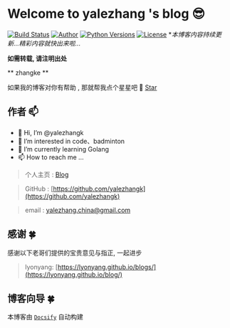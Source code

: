 <!-- gitlab 博客首页配置 -->
# Welcome to yalezhang 's blog 😎

[![Build Status](https://app.travis-ci.com/yalezhangk/blog.svg?branch=master)](https://app.travis-ci.com/yalezhangk/blog)
[![Author](https://img.shields.io/badge/Author-yalezhang-orange.svg)](https://github.com/yalezhangk/blogs)
[![Python Versions](https://img.shields.io/badge/python-2.x%2C%203.x-blue.svg)](https://www.python.org/)
[![License](https://img.shields.io/badge/license-Apache%202.0-blue.svg)](https://github.com/yalezhangk/blogs)
**本博客内容持续更新...精彩内容就快出来啦...*

**如需转载, 请注明出处**

** zhangke **


如果我的博客对你有帮助 , 那就帮我点个星星吧 🤣 [Star](https://github.com/yalezhangk/blogs)


## 作者  📫

- 👋 Hi, I’m @yalezhangk
- 👀 I’m interested in code、badminton
- 🌱 I’m currently learning Golang
- 📫 How to reach me ...

<!---
yalezhangk/yalezhangk is a ✨ special ✨ repository because its `README.md` (this file) appears on your GitHub profile.
You can click the Preview link to take a look at your changes.
--->

> 个人主页 : [Blog](https://yalezhangk.github.io/blogs/)

> GitHub : [https://github.com/yalezhangk](https://github.com/yalezhangk)

> email : [yalezhang.china@gmail.com](yalezhang.china@gmail.com)


## 感谢  🍀

感谢以下老哥们提供的宝贵意见与指正, 一起进步

>  lyonyang: [https://lyonyang.github.io/blogs/](https://lyonyang.github.io/blog/)


## 博客向导  🍀

本博客由 [`Docsify`](https://docsify.js.org/#/zh-cn/) 自动构建
